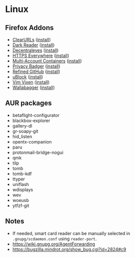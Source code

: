 # Linux

## Firefox Addons

- [ClearURLs](https://gitlab.com/KevinRoebert/ClearUrls) ([install](https://addons.mozilla.org/en-US/firefox/addon/clearurls/))
- [Dark Reader](https://github.com/darkreader/darkreader) ([install](https://addons.mozilla.org/en-US/firefox/addon/darkreader/))
- [Decentraleyes](https://git.synz.io/Synzvato/decentraleyes) ([install](https://addons.mozilla.org/en-US/firefox/addon/decentraleyes/))
- [HTTPS Everywhere](https://github.com/EFForg/https-everywhere) ([install](https://www.eff.org/https-everywhere))
- [Multi-Account Containers](https://github.com/mozilla/multi-account-containers) ([install](https://addons.mozilla.org/en-US/firefox/addon/multi-account-containers/))
- [Privacy Badger](https://github.com/EFForg/privacybadger) ([install](https://privacybadger.org/))
- [Refined GitHub](https://github.com/sindresorhus/refined-github) ([install](https://addons.mozilla.org/en-US/firefox/addon/refined-github-/))
- [uBlock](https://github.com/gorhill/uBlock) ([install](https://addons.mozilla.org/en-US/firefox/addon/ublock-origin/))
- [Vim Vixen](https://github.com/ueokande/vim-vixen) ([install](https://addons.mozilla.org/en-US/firefox/addon/vim-vixen/))
- [Wallabagger](https://github.com/wallabag/wallabagger) ([install](https://addons.mozilla.org/en-US/firefox/addon/wallabagger/))

## AUR packages

- betaflight-configurator
- blackbox-explorer
- gallery-dl
- gr-soapy-git
- hid_listen
- opentx-companion
- paru
- protonmail-bridge-nogui
- qmk
- tilp
- tomb
- tomb-kdf
- ttyper
- uniflash
- wdisplays
- wev
- woeusb
- ytfzf-git

## Notes

- If needed, smart card reader can be manually selected in `.gnupg/scdaemon.conf` using `reader-port`.
- https://wiki.gnupg.org/AgentForwarding
- https://bugzilla.mindrot.org/show_bug.cgi?id=2824#c9
